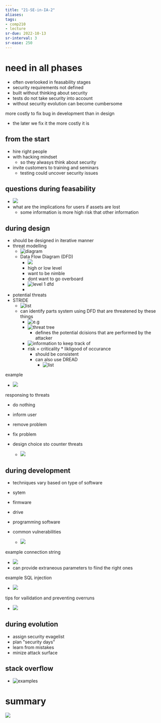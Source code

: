 ```yaml
---
title: "21-SE-in-IA-2"
aliases: 
tags: 
- comp210
- lecture
sr-due: 2022-10-13
sr-interval: 3
sr-ease: 250
---
```


# need in all phases
- often overlooked in feasability stages
- security requirements not defined
- built without thinking about security
- tests do not take security into account
- without security evolution can become cumbersome

more costly to fix bug in development than in design
- the later we fix it the more costly it is

## from the start
- hire right people
- with hacking mindset
	- so they alwasys think about security
- invite customers to training and seminars
	- testing could uncover security issues

## questions during feasability
- ![](https://i.imgur.com/svo2sIb.png)
- what are the implications for users if assets are lost
	- some information is more high risk that other information

## during design
- should be designed in iterative manner
- threat modelling
	- ![diagram](https://i.imgur.com/RM6lyC1.png)
	- Data Flow Diagram (DFD)
		- ![](https://i.imgur.com/iCEh2NU.png)
		- high or low level
		- want to be nimble
		- dont want to go overboard
		- ![level 1 dfd](https://i.imgur.com/rfyCUxH.png)
		- 
- potential threats
- STRIDE
	- ![list](https://i.imgur.com/ZBHK7v7.png)
	- can identify parts system using DFD that are threatened by these things
		- ![e.g](https://i.imgur.com/EwUSQzS.png)
		- ![threat tree](https://i.imgur.com/RtqTzJ6.png)
			- defines the potential dcisions that are performed by the attacker
		- ![information to keep track of](https://i.imgur.com/k1vsDfu.png)
		- risk = criticality * likligood of occurance
			- should be consistent
			- can also use DREAD
				- ![list](https://i.imgur.com/VZYmjCU.png)

example
- ![](https://i.imgur.com/ZybxDCx.png)

responsing to threats
- do nothing
- inform user
- remove problem
- fix problem

- design choice sto counter threats
	- ![](https://i.imgur.com/LzIHfdF.png)

## during development
- techniques vary based on type of software
- sytem 
- firmware
- drive
- programming software

- common vulnerabilities
	- ![](https://i.imgur.com/lmU61jd.png)

example connection string
- ![](https://i.imgur.com/sV6OzCo.png)
- can provide extraneous parameters to fiind the right ones

example SQL injection
- ![](https://i.imgur.com/XNNDur9.png)

tips for vailidation and preventing overruns
- ![](https://i.imgur.com/Mz7edc6.png)


## during evolution
- assign security evagelist
- plan "security days"
- learn from mistakes
- minize attack surface

## stack overflow
- ![examples](https://i.imgur.com/NumPTGn.png)


# summary
![](https://i.imgur.com/tTC8jIs.png)
